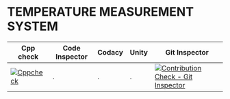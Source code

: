 # TEMPERATURE MEASUREMENT SYSTEM

| Cpp check | Code Inspector | Codacy | Unity | Git Inspector |
| --- | --- | --- | --- | --- |
| [![Cppcheck](https://github.com/Harsha7337/M2_EmbSys/actions/workflows/cpp_check.yml/badge.svg)](https://github.com/Harsha7337/M2_EmbSys/actions/workflows/cpp_check.yml) | . | . | . | [![Contribution Check - Git Inspector](https://github.com/Harsha7337/M2_EmbSys/actions/workflows/Git_Inspector.yml/badge.svg)](https://github.com/Harsha7337/M2_EmbSys/actions/workflows/Git_Inspector.yml) |
